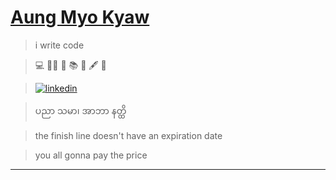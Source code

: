 # [Aung Myo Kyaw](https://www.aungmyokyaw.com)

> i write code

> 💻 🧘‍♂️ 📝 📚 📖 🖋️ 🌼

> [![linkedin](https://img.shields.io/badge/LinkedIn-0077B5?style=for-the-badge&logo=linkedin&logoColor=white)](https://www.linkedin.com/in/aungmyokyaw/)

> ပညာ သမာ၊ အာဘာ နတ္ထိ

> the finish line doesn't have an expiration date

> you all gonna pay the price

---

